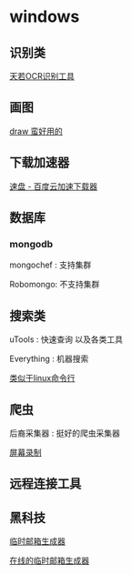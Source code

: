 # windows

## 识别类

[天若OCR识别工具](https://tianruoocr.cn/server/index.php)

## 画图

[draw 蛮好用的](https://github.com/jgraph/drawio-desktop/releases)







## 下载加速器

[速盘 - 百度云加速下载器](https://www.speedpan.com/speedpan-free.html)



## 数据库

### mongodb

mongochef : 支持集群

Robomongo: 不支持集群



## 搜索类

uTools : 快速查询 以及各类工具

Everything : 机器搜索

[类似于linux命令行](https://cmder.net/)

## 爬虫

后裔采集器 : 挺好的爬虫采集器

[屏幕录制](https://gifcam.en.softonic.com/)

## 远程连接工具



## 黑科技

[临时邮箱生成器](https://www.52pojie.cn/thread-975333-1-1.html)

[在线的临时邮箱生成器](http://linshiyouxiang.net/)